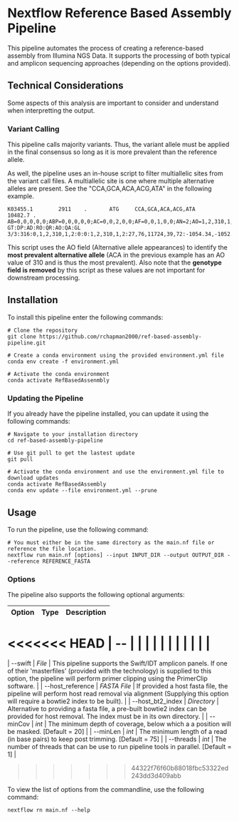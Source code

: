 # Nextflow Reference Based Assembly Pipeline

This pipeline automates the process of creating a reference-based assembly from Illumina NGS Data. It supports the processing of both typical and amplicon sequencing approaches (depending on the options provided).

## Technical Considerations
Some aspects of this analysis are important to consider and understand when interpretting the output.

### Variant Calling
This pipeline calls majority variants. Thus, the variant allele must be applied in the final consensus so long as it is more prevalent than the reference allele.

As well, the pipeline uses an in-house script to filter multiallelic sites from the variant call files. A multiallelic site is one where multiple alternative alleles are present. See the "CCA,GCA,ACA,ACG,ATA" in the following example.
```
K03455.1        2911    .       ATG     CCA,GCA,ACA,ACG,ATA     10482.7 .       AB=0,0,0,0,0;ABP=0,0,0,0,0;AC=0,0,2,0,0;AF=0,0,1,0,0;AN=2;AO=1,2,310,1,2;CIGAR=3X,3X,1M2X,1M1X1M,2M1X;DP=316;DPB=316;DPRA=0,0,0,0,0;EPP=5.18177,3.0103,5.8122,5.18177,3.0103;EPPR=0;GTI=0;LEN=3,3,2,1,1;MEANALT=5,5,5,5,5;MQM=60,60,59.9032,60,60;MQMR=0;NS=1;NUMALT=5;ODDS=413.347;PAIRED=1,1,1,1,1;PAIREDR=0;PAO=0,0,0,0,0;PQA=0,0,0,0,0;PQR=0;PRO=0;QA=27,76,11724,39,72;QR=0;RO=0;RPL=1,2,165,1,2;RPP=5.18177,7.35324,5.8122,5.18177,7.35324;RPPR=0;RPR=0,0,145,0,0;RUN=1,1,1,1,1;SAF=0,1,178,1,1;SAP=5.18177,3.0103,17.8324,5.18177,3.0103;SAR=1,1,132,0,1;SRF=0;SRP=0;SRR=0;TYPE=complex,complex,mnp,snp,snp      GT:DP:AD:RO:QR:AO:QA:GL 3/3:316:0,1,2,310,1,2:0:0:1,2,310,1,2:27,76,11724,39,72:-1054.34,-1052.22,-1051.91,-1048.11,-1045.98,-1047.51,-93.3193,-91.2078,-87.0746,0,-1051.14,-1049.01,-1044.9,-90.1068,-1050.84,-1048.47,-1046.34,-1042.24,-87.4429,-1045.26,-1047.87
```

This script uses the AO field (Alternative allele appearances) to identify the **most prevalent alternative allele** (ACA in the previous example has an AO value of 310 and is thus the most prevalent). Also note that the **genotype field is removed** by this script as these values are not important for downstream processing.
## Installation

To install this pipeline enter the following commands:
```
# Clone the repository
git clone https://github.com/rchapman2000/ref-based-assembly-pipeline.git

# Create a conda environment using the provided environment.yml file
conda env create -f environment.yml

# Activate the conda environment
conda activate RefBasedAssenmbly
```
### Updating the Pipeline
If you already have the pipeline installed, you can update it using the following commands:
```
# Navigate to your installation directory
cd ref-based-assembly-pipeline

# Use git pull to get the lastest update
git pull

# Activate the conda environment and use the environment.yml file to download updates
conda activate RefBasedAssembly
conda env update --file environment.yml --prune
```

## Usage
To run the pipeline, use the following command:
```
# You must either be in the same directory as the main.nf file or reference the file location.
nextflow run main.nf [options] --input INPUT_DIR --output OUTPUT_DIR --reference REFERENCE_FASTA
```

### Options
The pipeline also supports the following optional arguments:

| Option | Type | Description |
|---|---|---|
<<<<<<< HEAD
| -- |   |   |
|   |   |   |
|   |   |   |
=======
| --swift | *File* | This pipeline supports the Swift/IDT amplicon panels. If one of their 'masterfiles' (provided with the technology) is supplied to this option, the pipeline will perform primer clipping using the PrimerClip software. |
| --host_reference | *FASTA File* | If provided a host fasta file, the pipeline will perform host read removal via alignment (Supplying this option will require a bowtie2 index to be built). |
| --host_bt2_index | *Directory* | Alternative to providing a fasta file, a pre-built bowtie2 index can be provided for host removal. The index must be in its own directory. |
| --minCov | *int* | The minimum depth of coverage, below which a a position will be masked. [Default = 20] |
| --minLen | *int* | The minimum length of a read (in base pairs) to keep post trimming. [Default = 75] |
| --threads | *int* | The number of threads that can be use to run pipeline tools in parallel. [Default = 1] |
>>>>>>> 44322f76f60b88018fbc53322ed243dd3d409abb

To view the list of options from the commandline, use the following command:
```
nextflow rn main.nf --help
```

